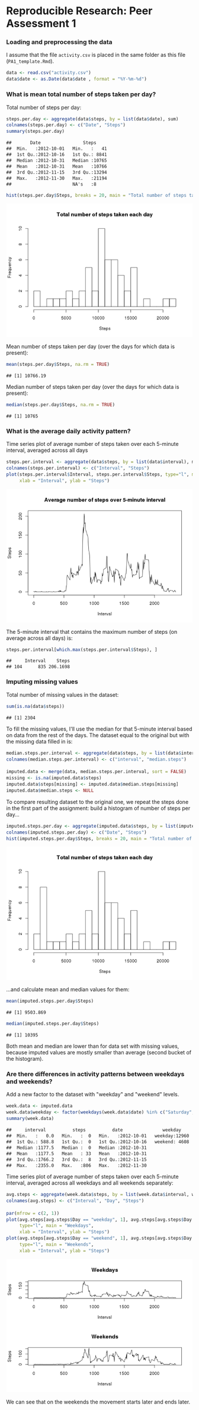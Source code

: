 # Reproducible Research: Peer Assessment 1


### Loading and preprocessing the data

I assume that the file `activity.csv` is placed in the same folder as this file (`PA1_template.Rmd`).


```r
data <- read.csv("activity.csv")
data$date <- as.Date(data$date , format = "%Y-%m-%d")
```

### What is mean total number of steps taken per day?

Total number of steps per day:


```r
steps.per.day <- aggregate(data$steps, by = list(data$date), sum)
colnames(steps.per.day) <- c("Date", "Steps")
summary(steps.per.day)
```

```
##       Date                Steps      
##  Min.   :2012-10-01   Min.   :   41  
##  1st Qu.:2012-10-16   1st Qu.: 8841  
##  Median :2012-10-31   Median :10765  
##  Mean   :2012-10-31   Mean   :10766  
##  3rd Qu.:2012-11-15   3rd Qu.:13294  
##  Max.   :2012-11-30   Max.   :21194  
##                       NA's   :8
```


```r
hist(steps.per.day$Steps, breaks = 20, main = "Total number of steps taken each day", xlab = "Steps")
```

![](PA1_template_files/figure-html/unnamed-chunk-3-1.png) 

Mean number of steps taken per day (over the days for which data is present):


```r
mean(steps.per.day$Steps, na.rm = TRUE)
```

```
## [1] 10766.19
```

Median number of steps taken per day (over the days for which data is present):


```r
median(steps.per.day$Steps, na.rm = TRUE)
```

```
## [1] 10765
```


### What is the average daily activity pattern?

Time series plot of average number of steps taken over each 5-minute interval, averaged across all days


```r
steps.per.interval <- aggregate(data$steps, by = list(data$interval), mean, na.rm = TRUE)
colnames(steps.per.interval) <- c("Interval", "Steps")
plot(steps.per.interval$Interval, steps.per.interval$Steps, type="l", main = "Average number of steps over 5-minute interval", 
     xlab = "Interval", ylab = "Steps")
```

![](PA1_template_files/figure-html/unnamed-chunk-6-1.png) 

The 5-minute interval that contains the maximum number of steps (on average across all days) is:


```r
steps.per.interval[which.max(steps.per.interval$Steps), ]
```

```
##     Interval    Steps
## 104      835 206.1698
```

### Imputing missing values

Total number of missing values in the dataset:


```r
sum(is.na(data$steps))
```

```
## [1] 2304
```

To fill the missing values, I'll use the median for that 5-minute interval based on data from the rest of the days. The dataset equal to the original but with the missing data filled in is:


```r
median.steps.per.interval <- aggregate(data$steps, by = list(data$interval), median, na.rm = TRUE)
colnames(median.steps.per.interval) <- c("interval", "median.steps")

imputed.data <- merge(data, median.steps.per.interval, sort = FALSE)
missing <- is.na(imputed.data$steps)
imputed.data$steps[missing] <- imputed.data$median.steps[missing]
imputed.data$median.steps <- NULL
```

To compare resulting dataset to the original one, we repeat the steps done in the first part of the assignment: build a histogram of number of steps per day...


```r
imputed.steps.per.day <- aggregate(imputed.data$steps, by = list(imputed.data$date), sum)
colnames(imputed.steps.per.day) <- c("Date", "Steps")
hist(imputed.steps.per.day$Steps, breaks = 20, main = "Total number of steps taken each day", xlab = "Steps")
```

![](PA1_template_files/figure-html/unnamed-chunk-10-1.png) 

...and calculate mean and median values for them:


```r
mean(imputed.steps.per.day$Steps)
```

```
## [1] 9503.869
```

```r
median(imputed.steps.per.day$Steps)
```

```
## [1] 10395
```

Both mean and median are lower than for data set with missing values, because imputed values are mostly smaller than average (second bucket of the histogram).

### Are there differences in activity patterns between weekdays and weekends?

Add a new factor to the dataset with "weekday" and "weekend" levels.


```r
week.data <- imputed.data
week.data$weekday <- factor(weekdays(week.data$date) %in% c("Saturday", "Sunday"), levels = c(FALSE, TRUE), labels = c("weekday", "weekend"))
summary(week.data)
```

```
##     interval          steps          date               weekday     
##  Min.   :   0.0   Min.   :  0   Min.   :2012-10-01   weekday:12960  
##  1st Qu.: 588.8   1st Qu.:  0   1st Qu.:2012-10-16   weekend: 4608  
##  Median :1177.5   Median :  0   Median :2012-10-31                  
##  Mean   :1177.5   Mean   : 33   Mean   :2012-10-31                  
##  3rd Qu.:1766.2   3rd Qu.:  8   3rd Qu.:2012-11-15                  
##  Max.   :2355.0   Max.   :806   Max.   :2012-11-30
```

Time series plot of average number of steps taken over each 5-minute interval, averaged across all weekdays and all weekends separately:


```r
avg.steps <- aggregate(week.data$steps, by = list(week.data$interval, week.data$weekday), mean)
colnames(avg.steps) <- c("Interval", "Day", "Steps")

par(mfrow = c(2, 1))
plot(avg.steps[avg.steps$Day == "weekday", 1], avg.steps[avg.steps$Day == "weekday", 3], 
     type="l", main = "Weekdays", 
     xlab = "Interval", ylab = "Steps")
plot(avg.steps[avg.steps$Day == "weekend", 1], avg.steps[avg.steps$Day == "weekend", 3], 
     type="l", main = "Weekends", 
     xlab = "Interval", ylab = "Steps")
```

![](PA1_template_files/figure-html/unnamed-chunk-13-1.png) 

We can see that on the weekends the movement starts later and ends later.
